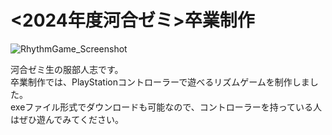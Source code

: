 # <2024年度河合ゼミ>卒業制作  
![RhythmGame_Screenshot](https://github.com/user-attachments/assets/d3206a19-868f-4db1-9447-2f07a9aa7a73)  
  
河合ゼミ生の服部人志です。  
卒業制作では、PlayStationコントローラーで遊べるリズムゲームを制作しました。  
exeファイル形式でダウンロードも可能なので、コントローラーを持っている人はぜひ遊んでみてください。  

